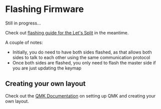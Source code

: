 # Flashing Firmware

Still in progress...

Check out [flashing guide for the Let's Split](https://github.com/nicinabox/lets-split-guide/blob/master/flashing.md) in the meantime.

A couple of notes:

* Initially, you do need to have both sides flashed, as that allows both sides to talk to each other using the same communication protocol
* Once both sides are flashed, you only need to flash the master side if you are just updating the keymap

## Creating your own layout

Check out the [QMK Documentation](https://docs.qmk.fm/) on setting up QMK and creating your own layout.


